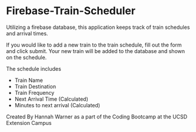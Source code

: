 # Firebase-Train-Scheduler

Utilizing a firebase database, this application keeps track of train schedules and arrival times.

If you would like to add a new train to the train schedule, fill out the form and click submit. 
Your new train will be added to the database and shown on the schedule.

The schedule includes 
 * Train Name
 * Train Destination
 * Train Frequency
 * Next Arrival Time (Calculated)
 * Minutes to next arrival (Calculated)
 
 
 Created By Hannah Warner as a part of the Coding Bootcamp at the UCSD Extension Campus
